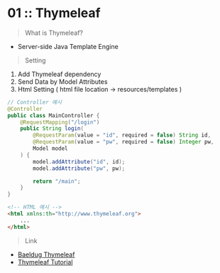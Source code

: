01 :: Thymeleaf
===

> What is Thymeleaf?

- Server-side Java Template Engine

> Setting

1. Add Thymeleaf dependency
2. Send Data by Model Attributes
3. Html Setting ( html file location -> resources/templates )

```java
// Controller 예시
@Controller
public class MainController {
    @RequestMapping("/login")
    public String login(
        @RequestParam(value = "id", required = false) String id,
        @RequestParam(value = "pw", required = false) Integer pw,
        Model model
    ) {
        model.addAttribute("id", id);
        model.addAttribute("pw", pw);

        return "/main";
    }
}
```

```html
<!-- HTML 예시 -->
<html xmlns:th="http://www.thymeleaf.org">
    ...
</html>
```

> Link

- [Baeldug Thymeleaf](https://www.baeldung.com/tag/thymeleaf/)
- [Thymeleaf Tutorial](https://www.thymeleaf.org/doc/tutorials/3.0/usingthymeleaf.html#introducing-thymeleaf)
